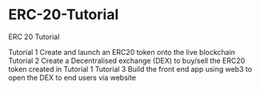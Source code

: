 # ERC-20-Tutorial
ERC 20 Tutorial


Tutorial 1  Create and launch an ERC20 token onto the live blockchain
Tutorial 2  Create a Decentralised exchange (DEX) to buy/sell the ERC20 token created in Tutorial 1
Tutorial 3  Build the front end app using web3 to open the DEX to end users via website
